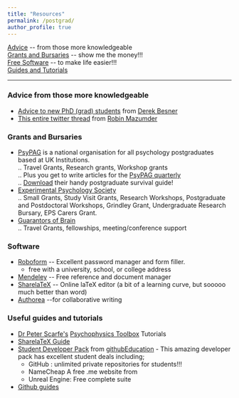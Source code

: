 ```yaml
---
title: "Resources"
permalink: /postgrad/
author_profile: true
---
```


[Advice](#advice-from-those-more-knowledgeable) -- from those more knowledgeable  
[Grants and Bursaries](#grants-and-bursaries) -- show me the money!!!  
[Free Software](#software) -- to make life easier!!!  
[Guides and Tutorials](#useful-guides-and-tutorials)  





---


### Advice from those more knowledgeable
* [Advice to new PhD (grad) students](https://brittlab.uwaterloo.ca/2018/01/20/Grad-Student-Advice/) from [Derek Besner](https://uwaterloo.ca/psychology/people-profiles/derek-besner)
* [This entire twitter thread](https://twitter.com/RobinMazumder/status/953397393604665344) from [Robin Mazumder](https://twitter.com/RobinMazumder)

### Grants and Bursaries  
* [PsyPAG](http://www.psypag.co.uk/) is a national organisation for all psychology postgraduates based at UK Institutions.  
.. Travel Grants, Research grants, Workshop grants  
.. Plus you get to write articles for the [PsyPAG quarterly](http://www.psypag.co.uk/the-quarterly/)  
.. [Download](http://www.psypag.co.uk/wp-content/uploads/2015/09/30th-Anniversary-Book.pdf) their handy postgraduate survival guide!
* [Experimental Psychology Society](https://eps.ac.uk/)  
.. Small Grants, Study Visit Grants, Research Workshops, Postgraduate and Postdoctoral Workshops, Grindley Grant, Undergraduate Research Bursary, EPS Carers Grant.    
* [Guarantors of Brain](https://guarantorsofbrain.org/)  
.. Travel Grants, fellowships, meeting/conference support




### Software
* [Roboform](https://www.roboform.com/promotions/college)  -- Excellent password manager and form filler.  
    - free with a university, school, or college address   
* [Mendeley](https://www.mendeley.com)  -- Free reference and document manager  
* [SharelaTeX](https://www.sharelatex.com) -- Online laTeX editor (a bit of a learning curve, but sooooo much better than word)
 * [Authorea](https://www.authorea.com) --for collaborative writing


### Useful guides and tutorials
* [Dr Peter Scarfe's](https://www.reading.ac.uk/Psychology/About/staff/p-scarfe.aspx)  [Psychophysics Toolbox](http://peterscarfe.com/ptbtutorials.html) Tutorials  
* [SharelaTeX Guide](https://www.sharelatex.com/learn)
* [Student Developer Pack](https://education.github.com/pack) from [githubEducation](https://education.github.com/)  -  This amazing developer pack has excellent student deals including;  
    - GitHub : unlimited private repositories for students!!!  
    - NameCheap A free .me website from   
    - Unreal Engine:  Free complete suite  
* [Github guides](https://guides.github.com/)  



